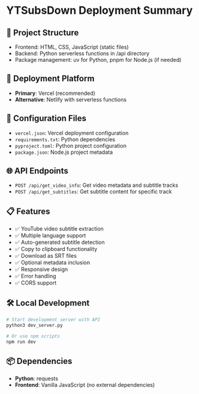 
# YTSubsDown Deployment Summary

## 📁 Project Structure
- Frontend: HTML, CSS, JavaScript (static files)
- Backend: Python serverless functions in /api directory
- Package management: uv for Python, pnpm for Node.js (if needed)

## 🚀 Deployment Platform
- **Primary**: Vercel (recommended)
- **Alternative**: Netlify with serverless functions

## 🔧 Configuration Files
- `vercel.json`: Vercel deployment configuration
- `requirements.txt`: Python dependencies
- `pyproject.toml`: Python project configuration
- `package.json`: Node.js project metadata

## 🌐 API Endpoints
- `POST /api/get_video_info`: Get video metadata and subtitle tracks
- `POST /api/get_subtitles`: Get subtitle content for specific track

## 📋 Features
- ✅ YouTube video subtitle extraction
- ✅ Multiple language support
- ✅ Auto-generated subtitle detection
- ✅ Copy to clipboard functionality
- ✅ Download as SRT files
- ✅ Optional metadata inclusion
- ✅ Responsive design
- ✅ Error handling
- ✅ CORS support

## 🛠️ Local Development
```bash
# Start development server with API
python3 dev_server.py

# Or use npm scripts
npm run dev
```

## 📦 Dependencies
- **Python**: requests
- **Frontend**: Vanilla JavaScript (no external dependencies)

